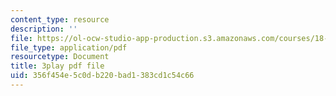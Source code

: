 ```yaml
---
content_type: resource
description: ''
file: https://ol-ocw-studio-app-production.s3.amazonaws.com/courses/18-06sc-linear-algebra-fall-2011/356f454e5c0db220bad1383cd1c54c66_0MtwqhIwdrI.pdf
file_type: application/pdf
resourcetype: Document
title: 3play pdf file
uid: 356f454e-5c0d-b220-bad1-383cd1c54c66
---
```

